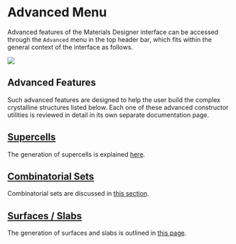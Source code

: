 # Advanced Menu 

Advanced features of the Materials Designer interface can be accessed through the `Advanced` menu in the top header bar, which fits within the general context of the interface as follows.

<img src="/images/advanced-menu.png"/>

## Advanced Features

Such advanced features are designed to help the user build the complex crystalline structures listed below. Each one of these advanced constructor utilities is reviewed in detail in its own separate documentation page. 
 
## [Supercells](advanced/supercell.md)
 
 The generation of supercells is explained [here](./advanced/supercell.md).

## [Combinatorial Sets](advanced/combinatorial-set.md)

Combinatorial sets are discussed in [this section](./advanced/combinatorial-set.md).

## [Surfaces / Slabs](advanced/surface-slab.md) 

The generation of surfaces and slabs is outlined in [this page](./advanced/surface-slab.md).

<!-- TODO: re-enable when implemented
# Polymers <i class="zmdi zmdi-polymer zmdi-hc-border"></i> 
# Nanotubes <i class="zmdi zmdi-camera-alt zmdi-hc-border"></i>
-->
